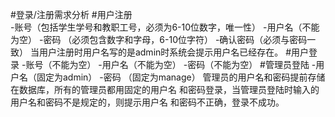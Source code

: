 #登录/注册需求分析
    #用户注册        
       -账号（包括学生学号和教职工号，必须为6-10位数字，唯一性）
       -用户名（不能为空）
       -密码 （必须包含数字和字母，6-10位字符）
       -确认密码（必须与密码一致）
               当用户注册时用户名写的是admin时系统会提示用户名已经存在。
    #用户登录
       -账号（不能为空）
       -用户名（不能为空）
       -密码（不能为空）
    #管理员登陆
       -用户名（固定为admin）
       -密码 （固定为manage）
              管理员的用户名和密码提前存储在数据库，所有的管理员都用固定的用户名
              和密码登录，当管理员登陆时输入的用户名和密码不是规定的，则提示用户名
              和密码不正确，登录不成功。
    
